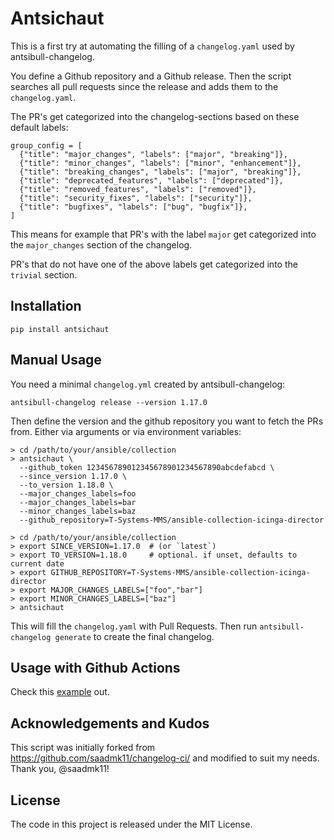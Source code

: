 # Antsichaut

This is a first try at automating the filling of a `changelog.yaml` used by antsibull-changelog.

You define a Github repository and a Github release. Then the script
searches all pull requests since the release and adds them to the `changelog.yaml`.

The PR's get categorized into the changelog-sections based on these default labels:

```
group_config = [
  {"title": "major_changes", "labels": ["major", "breaking"]},
  {"title": "minor_changes", "labels": ["minor", "enhancement"]},
  {"title": "breaking_changes", "labels": ["major", "breaking"]},
  {"title": "deprecated_features", "labels": ["deprecated"]},
  {"title": "removed_features", "labels": ["removed"]},
  {"title": "security_fixes", "labels": ["security"]},
  {"title": "bugfixes", "labels": ["bug", "bugfix"]},
]
```

This means for example that PR's with the label `major` get categorized
into the `major_changes` section of the changelog.

PR's that do not have one of the above labels get categorized into the
`trivial` section.

## Installation

```
pip install antsichaut
```


## Manual Usage

You need a minimal `changelog.yml` created by antsibull-changelog:

```
antsibull-changelog release --version 1.17.0
```

Then define the version and the github repository you want to fetch the PRs from.
Either via arguments or via environment variables:

```
> cd /path/to/your/ansible/collection
> antsichaut \
  --github_token 123456789012345678901234567890abcdefabcd \
  --since_version 1.17.0 \
  --to_version 1.18.0 \
  --major_changes_labels=foo
  --major_changes_labels=bar
  --minor_changes_labels=baz
  --github_repository=T-Systems-MMS/ansible-collection-icinga-director
```

```
> cd /path/to/your/ansible/collection
> export SINCE_VERSION=1.17.0  # (or `latest`)
> export TO_VERSION=1.18.0     # optional. if unset, defaults to current date
> export GITHUB_REPOSITORY=T-Systems-MMS/ansible-collection-icinga-director
> export MAJOR_CHANGES_LABELS=["foo","bar"]
> export MINOR_CHANGES_LABELS=["baz"]
> antsichaut
```

This will fill the `changelog.yaml` with Pull Requests.
Then run `antsibull-changelog generate` to create the final changelog.

## Usage with Github Actions

Check this [example](https://github.com/T-Systems-MMS/ansible-collection-icinga-director/blob/21e39f00ad792a36be1373c9d8755caa8b2bc2a5/.github/workflows/release.yml) out.

## Acknowledgements and Kudos

This script was initially forked from https://github.com/saadmk11/changelog-ci/
and modified to suit my needs. Thank you, @saadmk11!

## License

The code in this project is released under the MIT License.
